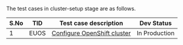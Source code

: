 The test cases in cluster-setup stage are as follows.

| S.No | TID  | Test case description                                        | Dev Status    |
| ---- | ---- | ------------------------------------------------------------ | ------------- |
| 1    | EUOS | [Configure OpenShift cluster](https://github.com/openebs/e2e-openshift/tree/master/Openshift-EE/pipelines/OpenEBS-base/stages/1-cluster-setup) | In Production |
